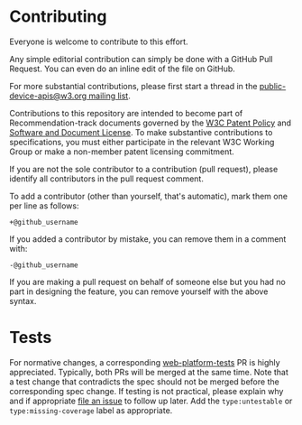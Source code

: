 # Contributing

Everyone is welcome to contribute to this effort.

Any simple editorial contribution can simply be done with a GitHub Pull Request.
You can even do an inline edit of the file on GitHub.

For more substantial contributions, please first start a thread in the
[public-device-apis@w3.org mailing list](http://lists.w3.org/Archives/Public/public-device-apis/).

Contributions to this repository are intended to become part of Recommendation-track documents governed by the
[W3C Patent Policy](http://www.w3.org/Consortium/Patent-Policy-20040205/) and
[Software and Document License](http://www.w3.org/Consortium/Legal/copyright-software). To make substantive contributions to specifications, you must either participate
in the relevant W3C Working Group or make a non-member patent licensing commitment.

If you are not the sole contributor to a contribution (pull request), please identify all 
contributors in the pull request comment.

To add a contributor (other than yourself, that's automatic), mark them one per line as follows:

```
+@github_username
```

If you added a contributor by mistake, you can remove them in a comment with:

```
-@github_username
```

If you are making a pull request on behalf of someone else but you had no part in designing the 
feature, you can remove yourself with the above syntax.

# Tests

For normative changes, a corresponding
[web-platform-tests](https://github.com/w3c/web-platform-tests) PR is highly appreciated. Typically,
both PRs will be merged at the same time. Note that a test change that contradicts the spec should
not be merged before the corresponding spec change. If testing is not practical, please explain why
and if appropriate [file an issue](https://github.com/w3c/web-platform-tests/issues/new) to follow
up later. Add the `type:untestable` or `type:missing-coverage` label as appropriate.